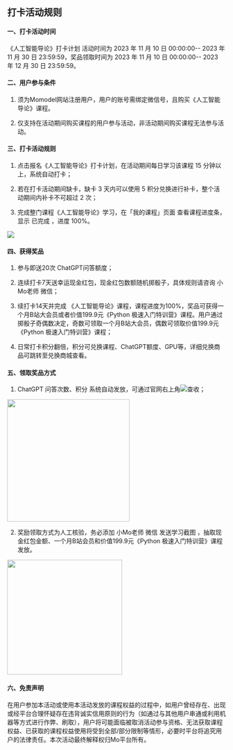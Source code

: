## **打卡活动规则**

#### 一、打卡活动时间

《人工智能导论》打卡计划 活动时间为 2023 年 11 月 10 日 00\:00:00-- 2023 年 11 月 30 日 23\:59:59，奖品领取时间为 2023 年 11 月 10 日 00\:00\:00-- 2023 年 12 月 30 日 23\:59\:59。

#### 二、用户参与条件

1. 须为Momodel网站注册用户，用户的账号需绑定微信号，且购买《人工智能导论》课程。

2. 仅支持在活动期间购买课程的用户参与活动，非活动期间购买课程无法参与活动。

#### 三、打卡活动规则

1. 点击报名《人工智能导论》打卡计划，在活动期间每日学习该课程 15 分钟以上，系统自动打卡；

2. 若在打卡活动期间缺卡，缺卡 3 天内可以使用 5 积分兑换进行补卡，整个活动期间内补卡不可超过 2 次；

3. 完成整门课程《人工智能导论》学习，在「我的课程」页面 查看课程进度条，显示 已完成 ，进度 100%。

![](https://imgbed.momodel.cn/userzone/1d4f31fb5e82ebc68bb46b8eebd0518.png)

#### 四、获得奖品

1. 参与即送20次 ChatGPT问答额度；

2. 连续打卡7天送幸运现金红包，现金红包数额随机掷骰子，具体规则请咨询 小Mo老师 微信；

3. 续打卡14天并完成 《人工智能导论》课程，课程进度为100%，奖品可获得一个月B站大会员或者价值199.9元《Python 极速入门特训营》课程。用户通过掷骰子奇偶数决定，奇数可领取一个月B站大会员，偶数可领取价值199.9元《Python 极速入门特训营》课程；

4. 日常打卡积分翻倍，积分可兑换课程、ChatGPT额度、GPU等，详细兑换商品可跳转至兑换商城查看。

#### 五、领取奖品方式

1. ChatGPT 问答次数、积分 系统自动发放，可通过官网右上角![](https://imgbed.momodel.cn/userzone/c1eb20410bca0bdfad913116b34b3b9.png)查收；

<img title="" src="https://imgbed.momodel.cn/userzone/a3848d4767f1084d259fb614a9e2334.png" alt="" data-align="center" width="282">

2. 奖励领取方式为人工核验，务必添加 小Mo老师 微信 发送学习截图 ，抽取现金红包金额、一个月B站会员和价值199.9元《Python 极速入门特训营》课程发放。

<img title="" src="https://imgbed.momodel.cn/userzone/a3a1ea46fcaa98d6df0636c25be4285.jpg" alt="" data-align="center" width="265">

#### 六、免责声明

在用户参加本活动或使用本活动发放的课程权益的过程中，如用户曾经存在、出现或经平台合理怀疑存在违背诚实信用原则的行为（如通过与其他用户串通或利用机器等方式进行作弊、刷取），用户将可能面临被取消活动参与资格、无法获取课程权益、已获取的课程权益使用将受到全部/部分限制等情形，必要时平台将追究用户的法律责任。本次活动最终解释权归Mo平台所有。
